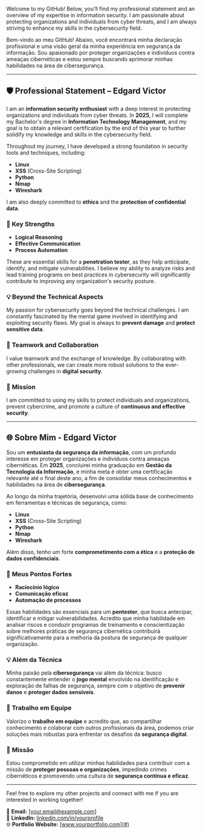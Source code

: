 Welcome to my GitHub! Below, you'll find my professional statement and an overview of my expertise in information security. I am passionate about protecting organizations and individuals from cyber threats, and I am always striving to enhance my skills in the cybersecurity field.

Bem-vindo ao meu GitHub! Abaixo, você encontrará minha declaração profissional e uma visão geral da minha experiência em segurança da informação. Sou apaixonado por proteger organizações e indivíduos contra ameaças cibernéticas e estou sempre buscando aprimorar minhas habilidades na área de cibersegurança.

---

## 🛡️ **Professional Statement – Edgard Victor**

I am an **information security enthusiast** with a deep interest in protecting organizations and individuals from cyber threats. In **2025**, I will complete my Bachelor's degree in **Information Technology Management**, and my goal is to obtain a relevant certification by the end of this year to further solidify my knowledge and skills in the cybersecurity field.

Throughout my journey, I have developed a strong foundation in security tools and techniques, including:
- **Linux**
- **XSS** (Cross-Site Scripting)
- **Python**
- **Nmap**
- **Wireshark**

I am also deeply committed to **ethics** and the **protection of confidential data**.

### 🔑 **Key Strengths**
- **Logical Reasoning**
- **Effective Communication**
- **Process Automation**

These are essential skills for a **penetration tester**, as they help anticipate, identify, and mitigate vulnerabilities. I believe my ability to analyze risks and lead training programs on best practices in cybersecurity will significantly contribute to improving any organization's security posture.

### 💡 **Beyond the Technical Aspects**
My passion for cybersecurity goes beyond the technical challenges. I am constantly fascinated by the mental game involved in identifying and exploiting security flaws. My goal is always to **prevent damage** and **protect sensitive data**.

### 🤝 **Teamwork and Collaboration**
I value teamwork and the exchange of knowledge. By collaborating with other professionals, we can create more robust solutions to the ever-growing challenges in **digital security**.

### 🎯 **Mission**
I am committed to using my skills to protect individuals and organizations, prevent cybercrime, and promote a culture of **continuous and effective security**.

---

## 🌐 **Sobre Mim - Edgard Victor**

Sou um **entusiasta da segurança da informação**, com um profundo interesse em proteger organizações e indivíduos contra ameaças cibernéticas. Em **2025**, concluirei minha graduação em **Gestão da Tecnologia da Informação**, e minha meta é obter uma certificação relevante até o final deste ano, a fim de consolidar meus conhecimentos e habilidades na área de **cibersegurança**.

Ao longo da minha trajetória, desenvolvi uma sólida base de conhecimento em ferramentas e técnicas de segurança, como:
- **Linux**
- **XSS** (Cross-Site Scripting)
- **Python**
- **Nmap**
- **Wireshark**

Além disso, tenho um forte **comprometimento com a ética** e a **proteção de dados confidenciais**.

### 🔑 **Meus Pontos Fortes**
- **Raciocínio lógico**
- **Comunicação eficaz**
- **Automação de processos**

Essas habilidades são essenciais para um **pentester**, que busca antecipar, identificar e mitigar vulnerabilidades. Acredito que minha habilidade em analisar riscos e conduzir programas de treinamento e conscientização sobre melhores práticas de segurança cibernética contribuirá significativamente para a melhoria da postura de segurança de qualquer organização.

### 💡 **Além da Técnica**
Minha paixão pela **cibersegurança** vai além da técnica: busco constantemente entender o **jogo mental** envolvido na identificação e exploração de falhas de segurança, sempre com o objetivo de **prevenir danos** e **proteger dados sensíveis**.

### 🤝 **Trabalho em Equipe**
Valorizo o **trabalho em equipe** e acredito que, ao compartilhar conhecimento e colaborar com outros profissionais da área, podemos criar soluções mais robustas para enfrentar os desafios da **segurança digital**.

### 🎯 **Missão**
Estou comprometido em utilizar minhas habilidades para contribuir com a missão de **proteger pessoas e organizações**, impedindo crimes cibernéticos e promovendo uma cultura de **segurança contínua e eficaz**.

---

Feel free to explore my other projects and connect with me if you are interested in working together!

📧 **Email:** [your.email@example.com]  
🔗 **LinkedIn:** [linkedin.com/in/yourprofile](#)  
🌐 **Portfolio Website:** [www.yourportfolio.com](#)
